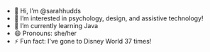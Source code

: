 - 👋 Hi, I’m @sarahhudds
- 👀 I’m interested in psychology, design, and assistive technology!
- 🌱 I’m currently learning Java
- 😄 Pronouns: she/her
- ⚡ Fun fact: I've gone to Disney World 37 times!

<!---
sarahhudds/sarahhudds is a ✨ special ✨ repository because its `README.md` (this file) appears on your GitHub profile.
You can click the Preview link to take a look at your changes.
--->
